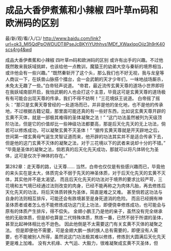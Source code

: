 # 成品大香伊煮蕉和小辣椒 四叶草m码和欧洲码的区别

最/新/观/看/入/口/ http://www.baidu.com/link?url=ok3_Ml5QdPpOWDUDT8PseJcBKYiYUthhvs1MDf_XWaxIqoOiiz3h9rK40scs4rg4&wd

成品大香伊煮蕉和小辣椒 四叶草m码和欧洲码的区别
或许有出手的兴趣。不过他既然敢来我妖域挑衅，也该给他一点教训，魔猿王的幼弟大空与秦斩的境界相当，或许他会有一些兴趣。”
    “既然秦斩开了这个头，那么我们也不好无视，我与龙皇等人商议一下，在妖兽山脉搭个擂台，会一会武朝的天才少年们，一味地战场厮杀，未免太无趣了一些。”白帝轻声说道。
    “帝君，最近流传玄黄天尊的道场小世界即将在我妖域南部开启，我怕武朝的人也会打这个主意，毕竟这可是玄黄天尊的道场极有有可能会出现天尊的传承，我们不得不妨啊！”三花境妖王说道。
    白帝摇了摇头：“那只是玄黄天尊曾经的一处道场而已，并非是他的坐化地，也不是他的传承地，不过根据古籍记载，那里面可能还真的有一些好东西，比如说玄黄天尊开辟的玄黄不灭体，就是一部极其难得的圣体凝聚之法！”
    “这门功法虽然被列为天级顶阶功法，但是它的价值却比一些神级功法都要高，那是后天化先天的无上功法，倘若可以修炼成功，可以凝聚玄黄不灭圣体！”
    “据传玄黄天尊就是开天辟地之后，世间第一缕玄黄母气诞生灵智证道而来，他开辟的功法其实并不是适合传承下去，但是他的这门玄黄不灭体的凝聚之法，对于三花境以下的武者来说却十分的不错。”
    “毕竟是圣体的凝聚之法，倘若真的后天化先天成功，那就可以将凡体转化为圣体，这可是仅次于神体的存在。”

第282章：走天尊的路，让天尊……
    当然，白帝也仅仅是有些感兴趣而已，毕竟他的来头实在是太大，体质完全不弱于先天的神圣体质，对于后天化先天的玄黄不灭体，其实他并不是太渴望。
    而且后天化先天的功法对于境界的要求比较严苛，三花境和五气境已经通过法则改变的肉身，已经不能再称之为肉体凡胎，再去修炼后天化先天的功法，将后天体质转换为圣体，简直是难之又难。
    甚至倘若这功法与自身的法则相互排斥，可能还会有跌境甚至是身死道消的危险。
    而且已经拥有神圣体质者或者怎么也不能修炼成功这门无上功法，即便侥幸修炼成功，也可能会与原有的体质产生排斥，得不偿失。
    金翅小鹏王乃是他的亲子，虽然没有完全继承他的无敌体质，但是却也算是二代特殊体质，熬炼一番，已然不弱于所谓的圣体，甚至比起神体相比也不逊色。
    因此他倒是不太需要这门有关玄黄不灭体的凝聚之法。
    但是即便他不需要，可是金翅大鹏一族的族人总有需要的，即便没有人需要，也不能被别人所得，虽然说这门功法极其难以修炼，修炼到大圆满后天化先天更是难上加难。
    没有大机缘、大气运、大毅力，很难凝聚成玄黄不灭圣体，但
